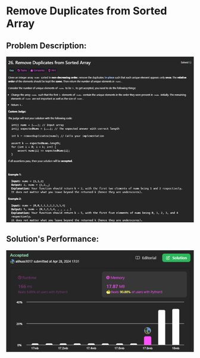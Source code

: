 # Remove Duplicates from Sorted Array

## Problem Description:
![alt text](images/image(1).png)

## Solution's Performance:
![alt text](images/image.png)

